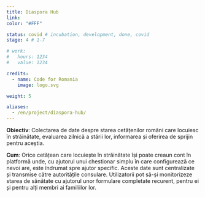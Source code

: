 ```yaml
---
title: Diaspora Hub
link: 
color: "#FFF"

status: covid # incubation, development, done, covid
stage: 4 # 1-7

# work:
#   hours: 1234
#   value: 1234

credits:
  - name: Code for Romania
    image: logo.svg

weight: 5

aliases:
  - /en/project/diaspora-hub/
---
```


**Obiectiv**: Colectarea de date despre starea cetățenilor români care locuiesc în străinătate, evaluarea zilnică a stării lor, informarea și oferirea de sprijin pentru aceștia.

**Cum**: Orice cetățean care locuiește în străinătate își poate creaun cont în platformă unde, cu ajutorul unui chestionar simplu în care configurează ce nevoi are, este îndrumat spre ajutor specific. Aceste date sunt centralizate și transmise către autoritățile consulare. Utilizatorii pot să-și monitorizeze starea de sănătate cu ajutorul unor formulare completate recurent, pentru ei și pentru alți membri ai familiilor lor.
